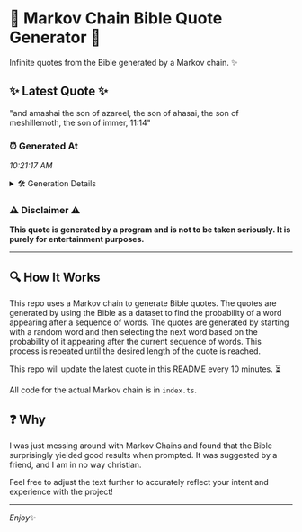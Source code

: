 # 📖 Markov Chain Bible Quote Generator 📖

Infinite quotes from the Bible generated by a Markov chain. ✨

## ✨ Latest Quote ✨
"and amashai the son of azareel, the son of ahasai, the son of meshillemoth, the son of immer, 11:14"

### ⏰ Generated At
*10:21:17 AM*

<details>
    <summary>🛠️ Generation Details</summary>
    <p>
        <strong>🌱 Seed:</strong> and<br>
        <strong>🔄 Iterations:</strong> 18<br>
        <strong>📜 Context History:</strong><br>[ and ]: amashai<br>[ and, amashai ]: the<br>[ and, amashai, the ]: son<br>[ and, amashai, the, son ]: of<br>[ and, amashai, the, son, of ]: azareel,<br>[ and, amashai, the, son, of, azareel, ]: the<br>[ amashai, the, son, of, azareel,, the ]: son<br>[ the, son, of, azareel,, the, son ]: of<br>[ son, of, azareel,, the, son, of ]: ahasai,<br>[ of, azareel,, the, son, of, ahasai, ]: the<br>[ azareel,, the, son, of, ahasai,, the ]: son<br>[ the, son, of, ahasai,, the, son ]: of<br>[ son, of, ahasai,, the, son, of ]: meshillemoth,<br>[ of, ahasai,, the, son, of, meshillemoth, ]: the<br>[ ahasai,, the, son, of, meshillemoth,, the ]: son<br>[ the, son, of, meshillemoth,, the, son ]: of<br>[ son, of, meshillemoth,, the, son, of ]: immer,<br>[ of, meshillemoth,, the, son, of, immer, ]: 11:14<br>
    </p>
</details>

### ⚠️ Disclaimer ⚠️
**This quote is generated by a program and is not to be taken seriously. It is purely for entertainment purposes.**

---

## 🔍 How It Works

This repo uses a Markov chain to generate Bible quotes. The quotes are generated by using the Bible as a dataset to find the probability of a word appearing after a sequence of words. The quotes are generated by starting with a random word and then selecting the next word based on the probability of it appearing after the current sequence of words. This process is repeated until the desired length of the quote is reached.

This repo will update the latest quote in this README every 10 minutes. ⏳

All code for the actual Markov chain is in `index.ts`.

## ❓ Why

I was just messing around with Markov Chains and found that the Bible surprisingly yielded good results when prompted. 
It was suggested by a friend, and I am in no way christian.

Feel free to adjust the text further to accurately reflect your intent and experience with the project!

---

*Enjoy*✨

